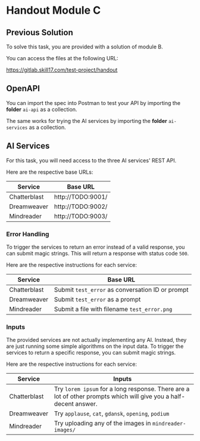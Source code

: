 # Handout Module C

## Previous Solution

To solve this task, you are provided with a solution of module B.

You can access the files at the following URL:

https://gitlab.skill17.com/test-project/handout

## OpenAPI

You can import the spec into Postman to test your API by importing the __folder__ `ai-api` as a collection.

The same works for trying the AI services by importing the __folder__ `ai-services` as a collection.

## AI Services

For this task, you will need access to the three AI services' REST API.

Here are the respective base URLs:

| Service      | Base URL          |
|--------------|-------------------|
| Chatterblast | http://TODO:9001/ |
| Dreamweaver  | http://TODO:9002/ |
| Mindreader   | http://TODO:9003/ |

### Error Handling

To trigger the services to return an error instead of a valid response, you can submit magic strings. This will return a
response with status code `500`.

Here are the respective instructions for each service:

| Service      | Base URL                                         |
|--------------|--------------------------------------------------|
| Chatterblast | Submit `test_error` as conversation ID or prompt |
| Dreamweaver  | Submit `test_error` as a prompt                  |
| Mindreader   | Submit a file with filename `test_error.png`     |

### Inputs

The provided services are not actually implementing any AI. Instead, they are just running some simple algorithms on
the input data. To trigger the services to return a specific response, you can submit magic strings.

Here are the respective instructions for each service:

| Service      | Inputs                                                                                                            |
|--------------|-------------------------------------------------------------------------------------------------------------------|
| Chatterblast | Try `lorem ipsum` for a long response. There are a lot of other prompts which will give you a half-decent answer. |
| Dreamweaver  | Try `applause`, `cat`, `gdansk`, `opening`, `podium`                                                              |
| Mindreader   | Try uploading any of the images in `mindreader-images/`                                                           |
